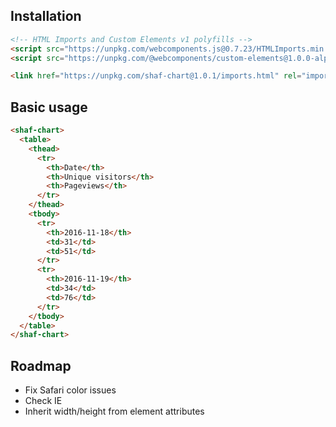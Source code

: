 ## Installation

```html
<!-- HTML Imports and Custom Elements v1 polyfills -->
<script src="https://unpkg.com/webcomponents.js@0.7.23/HTMLImports.min.js"></script>
<script src="https://unpkg.com/@webcomponents/custom-elements@1.0.0-alpha.3"></script>
```

```html
<link href="https://unpkg.com/shaf-chart@1.0.1/imports.html" rel="import">
```

## Basic usage

```html
<shaf-chart>
  <table>
    <thead>
      <tr>
        <th>Date</th>
        <th>Unique visitors</th>
        <th>Pageviews</th>
      </tr>
    </thead>
    <tbody>
      <tr>
        <th>2016-11-18</th>
        <td>31</td>
        <td>51</td>
      </tr>
      <tr>
        <th>2016-11-19</th>
        <td>34</td>
        <td>76</td>
      </tr>
    </tbody>
  </table>
</shaf-chart>
```

## Roadmap

* Fix Safari color issues
* Check IE
* Inherit width/height from element attributes
